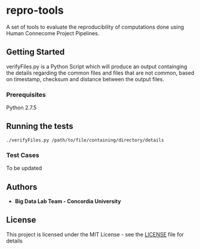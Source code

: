 # repro-tools
A set of tools to evaluate the reproducibility of computations done using Human Connecome Project Pipelines.


## Getting Started

verifyFiles.py is a Python Script which will produce an output containging the details regarding the common files and files that are not common, based on timestamp, checksum and distance between the output files.

### Prerequisites

Python 2.7.5

## Running the tests

```
./verifyFiles.py /path/to/file/containing/directory/details
```

### Test Cases

To be updated


## Authors

* **Big Data Lab Team - Concordia University**

## License

This project is licensed under the MIT License - see the [LICENSE](LICENSE) file for details



